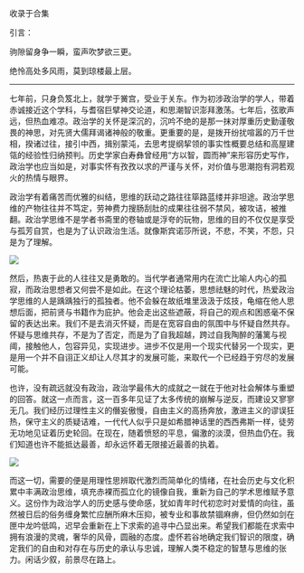

收录于合集

引言：

驹隙留身争一瞬，蛮声吹梦欲三更。

绝怜高处多风雨，莫到琼楼最上层。

* * *

  

七年前，只身负笈北上，就学于黉宫，受业于关东。作为初涉政治学的学人，带着赤诚接近这个学科，与耆宿巨擘神交论道，和思潮智识澎拜激荡。七年后，弦歌声远，但热血难凉。政治学的关怀是深沉的，沉吟不绝的是那一抹对厚重历史勤谨敬畏的神思，对先贤大儒拜谒诸神般的敬重。更重要的是，是拨开纷扰喧嚣的万千世相，揆诸过往，接引中西，揖别蒙沌，去思考提纲挈领的事实性概要总结和高屋建瓴的经验性归纳预判。历史学家白寿彝曾经用“方以智，圆而神”来形容历史写作，政治学也应当如是，对事实怀有孜孜以求的严谨与关怀，对价值与思潮抱有洞若观火的热情与眼界。

政治学有着痛苦而优雅的纠结，思维的跃动之路往往筚路蓝缕并非坦途。政治学思维的产物往往并不笃定，劳神费力搜肠刮肚的成果往往弱不禁风，被攻诘，被推翻。政治学思维不是学者书斋里的卷轴或是浮夸的玩物，思维的目的不仅仅是享受与孤芳自赏，也是为了认识政治生活。就像斯宾诺莎所说，不悲，不笑，不怨，只是为了理解。

![](/images/685/2.jpeg)

  

然后，热衷于此的人往往又是勇敢的。当代学者通常用内在流亡比喻人内心的孤寂，而政治思想者又何尝不是如此。在这个理论枯萎，思想祛魅的时代，热爱政治学思维的人是踽踽独行的孤独者。他不会躲在故纸堆里汲汲于炫技，龟缩在他人思想后面，把前贤与书籍作为庇护。他会走出这些遮蔽，将自己的观点和困惑毫不保留的表达出来。我们不是去消灭怀疑，而是在宽容自由的氛围中与怀疑自然共存。怀疑与思维共存，不是为了否定，而是为了自我超越，跨过自我陶醉的藩篱与视阈，接触他人，包容异见，实现进步。进步不仅是用一个现实代替另一个现实，更是用一个并不自诩正义却让人尽其才的发展可能，来取代一个已经趋于穷尽的发展可能。

也许，没有疏远就没有政治，政治学最伟大的成就之一就在于他对社会解体与重塑的回答。就这一点而言，这一百多年见证了太多传统的崩解与逆反，而建设又寥寥无几。我们经历过理性主义的僭妄傲慢，自由主义的高扬奔放，激进主义的谬误狂热，保守主义的质疑诘难，一代代人似乎只是如希腊神话里的西西弗斯一样，徒劳无功地见证着历史轮回。在现在，随着愤怒的平息，偏激的淡漠，但热血仍在。我们知道也许不能抵达最善，却永远怀着无限接近最善的执着。

![](/images/685/3.jpeg)

而这一切，需要的便是用理性思辨取代激烈而简单化的情绪，在社会历史与文化积累中丰满政治思维，填充赤裸而孤立化的镜像自我，重新为自己的学术思维赋予意义。这份作为政治学人的历史感与使命感，犹如青年时代初恋时对爱情的向往，虽然被日后的俗务缠身繁忙应酬所麻木压抑，被专业和事故禁锢麻痹，但仍然如剑在匣中龙吟低鸣，迟早会重新在上下求索的追寻中凸显出来。希望我们都能在求索中拥有浪漫的灵魂，奢华的风骨，圆融的态度。虚怀若谷地确定我们智识的限度，确定我们的自由和对存在与历史的承认与忠诚，理解人类不稳定的智慧与思维的张力。闲话少叙，前景尽在路上。

  

